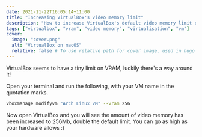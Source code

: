 ```yaml
---
date: 2021-11-22T16:05:14+11:00
title: "Increasing VirtualBox's video memory limit"
description: "How to increase VirtualBox's default video memory limit of 128Mb"
tags: ["virtualbox", "vram", "video memory", "virtualisation", "vm"]
cover:
  image: "cover.png"
  alt: "VirtualBox on macOS"
  relative: false # To use relative path for cover image, used in hugo Page-bundles
---
```


VirtualBox seems to have a tiny limit on VRAM, luckily there's a way around it!

Open your terminal and run the following, with your VM name in the quotation marks.

```sh
vboxmanage modifyvm "Arch Linux VM" --vram 256
```

Now open VirtualBox and you will see the amount of video memory has been increased to 256Mb, double the default limit. You can go as high as your hardware allows :)
